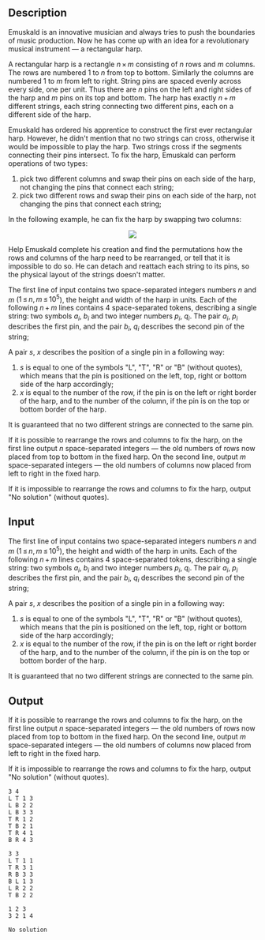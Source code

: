 ## Description

<div><p>Emuskald is an innovative musician and always tries to push the boundaries of music production. Now he has come up with an idea for a revolutionary musical instrument — a rectangular harp.</p><p>A rectangular harp is a rectangle <span class="tex-span"><i>n</i> × <i>m</i></span> consisting of <span class="tex-span"><i>n</i></span> rows and <span class="tex-span"><i>m</i></span> columns. The rows are numbered 1 to <span class="tex-span"><i>n</i></span> from top to bottom. Similarly the columns are numbered 1 to <span class="tex-span"><i>m</i></span> from left to right. String pins are spaced evenly across every side, one per unit. Thus there are <span class="tex-span"><i>n</i></span> pins on the left and right sides of the harp and <span class="tex-span"><i>m</i></span> pins on its top and bottom. The harp has exactly <span class="tex-span"><i>n</i> + <i>m</i></span> different strings, each string connecting two different pins, each on a different side of the harp.</p><p>Emuskald has ordered his apprentice to construct the first ever rectangular harp. However, he didn't mention that no two strings can cross, otherwise it would be impossible to play the harp. Two strings cross if the segments connecting their pins intersect. To fix the harp, Emuskald can perform operations of two types: </p><ol> <li> pick two different columns and swap their pins on each side of the harp, not changing the pins that connect each string; </li><li> pick two different rows and swap their pins on each side of the harp, not changing the pins that connect each string; </li></ol><p>In the following example, he can fix the harp by swapping two columns: </p><center> <img class="tex-graphics" src="file://sh9zZxTk.png" style="max-width: 100.0%;max-height: 100.0%;"> </center><p>Help Emuskald complete his creation and find the permutations how the rows and columns of the harp need to be rearranged, or tell that it is impossible to do so. He can detach and reattach each string to its pins, so the physical layout of the strings doesn't matter.</p></div><div class="input-specification"><p>The first line of input contains two space-separated integers numbers <span class="tex-span"><i>n</i></span> and <span class="tex-span"><i>m</i></span> (<span class="tex-span">1 ≤ <i>n</i>, <i>m</i> ≤ 10<sup class="upper-index">5</sup></span>), the height and width of the harp in units. Each of the following <span class="tex-span"><i>n</i> + <i>m</i></span> lines contains 4 space-separated tokens, describing a single string: two symbols <span class="tex-span"><i>a</i><sub class="lower-index"><i>i</i></sub></span>, <span class="tex-span"><i>b</i><sub class="lower-index"><i>i</i></sub></span> and two integer numbers <span class="tex-span"><i>p</i><sub class="lower-index"><i>i</i></sub></span>, <span class="tex-span"><i>q</i><sub class="lower-index"><i>i</i></sub></span>. The pair <span class="tex-span"><i>a</i><sub class="lower-index"><i>i</i></sub></span>, <span class="tex-span"><i>p</i><sub class="lower-index"><i>i</i></sub></span> describes the first pin, and the pair <span class="tex-span"><i>b</i><sub class="lower-index"><i>i</i></sub></span>, <span class="tex-span"><i>q</i><sub class="lower-index"><i>i</i></sub></span> describes the second pin of the string;</p><p>A pair <span class="tex-span"><i>s</i></span>, <span class="tex-span"><i>x</i></span> describes the position of a single pin in a following way: </p><ol> <li> <span class="tex-span"><i>s</i></span> is equal to one of the symbols "<span class="tex-font-style-tt">L</span>", "<span class="tex-font-style-tt">T</span>", "<span class="tex-font-style-tt">R</span>" or "<span class="tex-font-style-tt">B</span>" (without quotes), which means that the pin is positioned on the left, top, right or bottom side of the harp accordingly; </li><li> <span class="tex-span"><i>x</i></span> is equal to the number of the row, if the pin is on the left or right border of the harp, and to the number of the column, if the pin is on the top or bottom border of the harp. </li></ol><p>It is guaranteed that no two different strings are connected to the same pin.</p></div><div class="output-specification"><p>If it is possible to rearrange the rows and columns to fix the harp, on the first line output <span class="tex-span"><i>n</i></span> space-separated integers — the old numbers of rows now placed from top to bottom in the fixed harp. On the second line, output <span class="tex-span"><i>m</i></span> space-separated integers — the old numbers of columns now placed from left to right in the fixed harp.</p><p>If it is impossible to rearrange the rows and columns to fix the harp, output "<span class="tex-font-style-tt">No solution</span>" (without quotes).</p></div>

## Input

<p>The first line of input contains two space-separated integers numbers <span class="tex-span"><i>n</i></span> and <span class="tex-span"><i>m</i></span> (<span class="tex-span">1 ≤ <i>n</i>, <i>m</i> ≤ 10<sup class="upper-index">5</sup></span>), the height and width of the harp in units. Each of the following <span class="tex-span"><i>n</i> + <i>m</i></span> lines contains 4 space-separated tokens, describing a single string: two symbols <span class="tex-span"><i>a</i><sub class="lower-index"><i>i</i></sub></span>, <span class="tex-span"><i>b</i><sub class="lower-index"><i>i</i></sub></span> and two integer numbers <span class="tex-span"><i>p</i><sub class="lower-index"><i>i</i></sub></span>, <span class="tex-span"><i>q</i><sub class="lower-index"><i>i</i></sub></span>. The pair <span class="tex-span"><i>a</i><sub class="lower-index"><i>i</i></sub></span>, <span class="tex-span"><i>p</i><sub class="lower-index"><i>i</i></sub></span> describes the first pin, and the pair <span class="tex-span"><i>b</i><sub class="lower-index"><i>i</i></sub></span>, <span class="tex-span"><i>q</i><sub class="lower-index"><i>i</i></sub></span> describes the second pin of the string;</p><p>A pair <span class="tex-span"><i>s</i></span>, <span class="tex-span"><i>x</i></span> describes the position of a single pin in a following way: </p><ol> <li> <span class="tex-span"><i>s</i></span> is equal to one of the symbols "<span class="tex-font-style-tt">L</span>", "<span class="tex-font-style-tt">T</span>", "<span class="tex-font-style-tt">R</span>" or "<span class="tex-font-style-tt">B</span>" (without quotes), which means that the pin is positioned on the left, top, right or bottom side of the harp accordingly; </li><li> <span class="tex-span"><i>x</i></span> is equal to the number of the row, if the pin is on the left or right border of the harp, and to the number of the column, if the pin is on the top or bottom border of the harp. </li></ol><p>It is guaranteed that no two different strings are connected to the same pin.</p>

## Output

<p>If it is possible to rearrange the rows and columns to fix the harp, on the first line output <span class="tex-span"><i>n</i></span> space-separated integers — the old numbers of rows now placed from top to bottom in the fixed harp. On the second line, output <span class="tex-span"><i>m</i></span> space-separated integers — the old numbers of columns now placed from left to right in the fixed harp.</p><p>If it is impossible to rearrange the rows and columns to fix the harp, output "<span class="tex-font-style-tt">No solution</span>" (without quotes).</p>





```input1
3 4
L T 1 3
L B 2 2
L B 3 3
T R 1 2
T B 2 1
T R 4 1
B R 4 3

```




```input2
3 3
L T 1 1
T R 3 1
R B 3 3
B L 1 3
L R 2 2
T B 2 2

```




```output1
1 2 3 
3 2 1 4 

```




```output2
No solution

```


